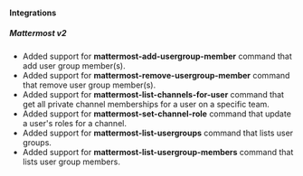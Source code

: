 
#### Integrations

##### Mattermost v2

- Added support for **mattermost-add-usergroup-member** command that add user group member(s).
- Added support for **mattermost-remove-usergroup-member** command that remove user group member(s).
- Added support for **mattermost-list-channels-for-user** command that get all private channel memberships for a user on a specific team.
- Added support for **mattermost-set-channel-role** command that update a user's roles for a channel.
- Added support for **mattermost-list-usergroups** command that lists user groups.
- Added support for **mattermost-list-usergroup-members** command that lists user group members.
